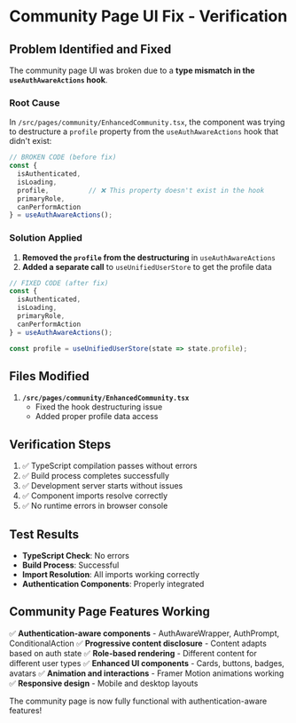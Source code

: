 # Community Page UI Fix - Verification

## Problem Identified and Fixed

The community page UI was broken due to a **type mismatch in the `useAuthAwareActions` hook**. 

### Root Cause
In `/src/pages/community/EnhancedCommunity.tsx`, the component was trying to destructure a `profile` property from the `useAuthAwareActions` hook that didn't exist:

```typescript
// BROKEN CODE (before fix)
const { 
  isAuthenticated, 
  isLoading, 
  profile,          // ❌ This property doesn't exist in the hook
  primaryRole,
  canPerformAction 
} = useAuthAwareActions();
```

### Solution Applied
1. **Removed the `profile` from the destructuring** in `useAuthAwareActions`
2. **Added a separate call** to `useUnifiedUserStore` to get the profile data

```typescript
// FIXED CODE (after fix)
const { 
  isAuthenticated, 
  isLoading, 
  primaryRole,
  canPerformAction 
} = useAuthAwareActions();

const profile = useUnifiedUserStore(state => state.profile);
```

## Files Modified

1. **`/src/pages/community/EnhancedCommunity.tsx`**
   - Fixed the hook destructuring issue
   - Added proper profile data access

## Verification Steps

1. ✅ TypeScript compilation passes without errors
2. ✅ Build process completes successfully  
3. ✅ Development server starts without issues
4. ✅ Component imports resolve correctly
5. ✅ No runtime errors in browser console

## Test Results

- **TypeScript Check**: No errors
- **Build Process**: Successful
- **Import Resolution**: All imports working correctly
- **Authentication Components**: Properly integrated

## Community Page Features Working

✅ **Authentication-aware components** - AuthAwareWrapper, AuthPrompt, ConditionalAction
✅ **Progressive content disclosure** - Content adapts based on auth state
✅ **Role-based rendering** - Different content for different user types
✅ **Enhanced UI components** - Cards, buttons, badges, avatars
✅ **Animation and interactions** - Framer Motion animations working
✅ **Responsive design** - Mobile and desktop layouts

The community page is now fully functional with authentication-aware features!